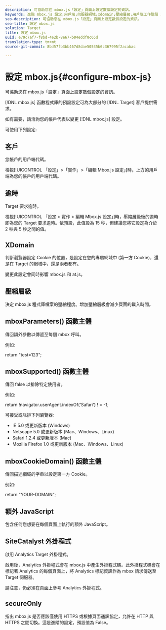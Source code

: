 ```yaml
---
description: 可協助您在 mbox.js「設定」頁面上設定數個設定的資訊。
keywords: 進階 mbox.js 設定;用戶端;伺服器網域;xdomain;壓縮層級;用戶端工作階段 ID 支援;secureOnly;用戶端 PC ID 支援;傳遞頁面;反向連結 URL;流量層級;流量持續時間;mboxParameters() 函數主體;mboxSupported() 函數主體;mboxCookieDomain() 函數主體;額外 JavaScript;SiteCatalyst 外掛程式;取得 mbox.js 做為自動解壓縮 JavaScript;忽隱忽現;主體隱藏;隱藏主體
seo-description: 可協助您在 mbox.js「設定」頁面上設定數個設定的資訊。
seo-title: 設定 mbox.js
solution: Target
title: 設定 mbox.js
uuid: e79c7af7-f8bd-4e2b-8e67-b04eddf0c65d
translation-type: tm+mt
source-git-commit: 8bd57fb3bb467d8dae50535b6c367995f2acabac

---
```



# 設定 mbox.js{#configure-mbox-js}

可協助您在 mbox.js「設定」頁面上設定數個設定的資訊。

[!DNL mbox.js] 函數程式庫的預設設定可為大部分的 [!DNL Target] 客戶提供需求。

如有需要，請洽詢您的帳戶代表以變更 [!DNL mbox.js] 設定。

可使用下列設定:

## 客戶

您帳戶的用戶端代碼。

檢視[!UICONTROL 「設定」&gt;「實作」&gt;「編輯 Mbox.js 設定」]時，上方的用戶端為您的帳戶的用戶端代碼。

## 逾時

Target 要求逾時。

檢視[!UICONTROL 「設定 &gt; 實作 &gt; 編輯 Mbox.js 設定」]時，壓縮層級後的逾時即為您的 Target 要求逾時。依預設，此值設為 15 秒，但建議您將它設定為介於 2 秒與 5 秒之間的值。

## XDomain

判斷瀏覽器設定 Cookie 的位置，是設定在您的專屬網域中 (第一方 Cookie)，還是在 Target 的網域中，還是兩者都有。

變更此設定會同時影響 mbox.js 和 at.js。

## 壓縮層級

決定 mbox.js 程式庫檔案的壓縮程度。增加壓縮層級會減少頁面的載入時間。

## mboxParameters() 函數主體

傳回額外參數以傳遞至每個 mbox 呼叫。

例如:

return &quot;test=123&quot;;

## mboxSupported() 函數主體

傳回 false 以排除特定使用者。

例如:

return !navigator.userAgent.indexOf(&#39;Safari&#39;) ! = -1;

可接受或除排下列瀏覽器:

* IE 5.0 或更新版本 (Windows)
* Netscape 5.0 或更新版本 (Mac、Windows、Linux)
* Safari 1.2.4 或更新版本 (Mac)
* Mozilla Firefox 1.0 或更新版本 (Mac、Windows、Linux)

## mboxCookieDomain() 函數主體

傳回描述網域的字串以設定第一方 Cookie。

例如:

return &quot;YOUR-DOMAIN&quot;;

## 額外 JavaScript

包含任何您想要在每個頁面上執行的額外 JavaScript。

## SiteCatalyst 外掛程式

啟用 Analytics Target 外掛程式。

啟用後，Analytics 外掛程式會在 mbox.js 中產生外掛程式碼。此外掛程式碼會在標記著 Analytics 的每個頁面上，將 Analytics 標記資訊作為 mbox 請求傳送至 Target 伺服器。

請注意，仍必須在頁面上參考 Analytics 外掛程式。

## secureOnly

指出 mbox.js 是否應該僅使用 HTTPS 或根據頁面通訊協定，允許在 HTTP 與 HTTPS 之間切換。這是進階的設定，預設值為 False。